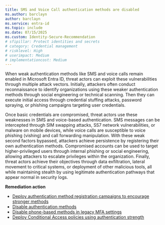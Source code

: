```yaml
---
title: SMS and Voice Call authentication methods are disabled   
ms.author: barclayn
author: barclayn
ms.service: entra-id
ms.topic: include
ms.date: 07/15/2025
ms.custom: Identity-Secure-Recommendation
# sfipillar: Protect identities and secrets
# category: Credential management
# risklevel: High
# userimpact: Medium
# implementationcost: Medium
---
```

When weak authentication methods like SMS and voice calls remain enabled in Microsoft Entra ID, threat actors can exploit these vulnerabilities through multiple attack vectors. Initially, attackers often conduct reconnaissance to identify organizations using these weaker authentication methods through social engineering or technical scanning. Then they can execute initial access through credential stuffing attacks, password spraying, or phishing campaigns targeting user credentials.

Once basic credentials are compromised, threat actors use these weaknesses in SMS and voice-based authentication. SMS messages can be intercepted through SIM swapping attacks, SS7 network vulnerabilities, or malware on mobile devices, while voice calls are susceptible to voice phishing (vishing) and call forwarding manipulation. With these weak second factors bypassed, attackers achieve persistence by registering their own authentication methods. Compromised accounts can be used to target higher-privileged users through internal phishing or social engineering, allowing attackers to escalate privileges within the organization. Finally, threat actors achieve their objectives through data exfiltration, lateral movement to critical systems, or deployment of other malicious tools, all while maintaining stealth by using legitimate authentication pathways that appear normal in security logs. 

**Remediation action**

- [Deploy authentication method registration campaigns to encourage stronger methods](/graph/api/authenticationmethodspolicy-update?view=graph-rest-beta&preserve-view=true)
- [Disable authentication methods](../../identity/authentication/concept-authentication-methods-manage.md)
- [Disable phone-based methods in legacy MFA settings](../../identity/authentication/howto-mfa-mfasettings.md)
- [Deploy Conditional Access policies using authentication strength](../../identity/authentication/concept-authentication-strength-how-it-works.md)
